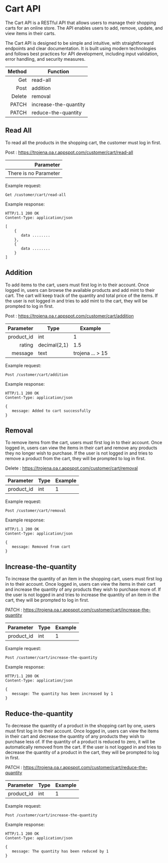 # Cart API 

The Cart API is a RESTful API that allows users to manage their shopping carts for an online store. The API enables users to add, remove, update, and view items in their carts.

The Cart API is designed to be simple and intuitive, with straightforward endpoints and clear documentation. It is built using modern technologies and follows best practices for API development, including input validation, error handling, and security measures.

| Method | Function              |
|-------:|-----------------------|
|    Get | read-all              |
|   Post | addition              |
| Delete | removal               |
|  PATCH | increase-the-quantity |
|  PATCH | reduce-the-quantity   |

## Read All

To read all the products in the shopping cart, the customer must log in first.

Post :  https://trojena.oa.r.appspot.com/customer/cart/read-all

|              Parameter | 
|-----------------------:|
|  There is no Parameter |


Example request:
```
Get /customer/cart/read-all
```
Example response:

```
HTTP/1.1 200 OK
Content-Type: application/json

[
    {
       data ........
    },
    {
       data ........
    }
]
```


## Addition

To add items to the cart, users must first log in to their account. Once logged in, users can browse the available products and add mint to their cart. The cart will keep track of the quantity and total price of the items. If the user is not logged in and tries to add mint to the cart, they will be prompted to log in first.

Post :  https://trojena.oa.r.appspot.com/customer/cart/addition

|   Parameter | Type                  | Example         |
|------------:|-----------------------|-----------------|
|  product_id | int              | 1               |
| rating | decimal(2,1)   | 1.5             |
|  message | text   | trojena ... > 15 |

Example request:
```
Post /customer/cart/addition
```
Example response:

```
HTTP/1.1 200 OK
Content-Type: application/json

{
   message: Added to cart successfully
}
```

## Removal

To remove items from the cart, users must first log in to their account. Once logged in, users can view the items in their cart and remove any products they no longer wish to purchase. If the user is not logged in and tries to remove a product from the cart, they will be prompted to log in first.

Delete :  https://trojena.oa.r.appspot.com/customer/cart/removal

|   Parameter | Type                  | Example |
|------------:|-----------------------|---------|
|  product_id | int              | 1       |

Example request:
```
Post /customer/cart/removal
```
Example response:

```
HTTP/1.1 200 OK
Content-Type: application/json

{
   message: Removed from cart
}
```

## Increase-the-quantity

To increase the quantity of an item in the shopping cart, users must first log in to their account. Once logged in, users can view the items in their cart and increase the quantity of any products they wish to purchase more of. If the user is not logged in and tries to increase the quantity of an item in the cart, they will be prompted to log in first.

PATCH :  https://trojena.oa.r.appspot.com/customer/cart/increase-the-quantity

|   Parameter | Type                   | Example |
|------------:|------------------------|---------|
|  product_id | int               | 1       |

Example request:
```
Post /customer/cart/increase-the-quantity
```
Example response:

```
HTTP/1.1 200 OK
Content-Type: application/json

{
   message: The quantity has been increased by 1
}
```

## Reduce-the-quantity
To decrease the quantity of a product in the shopping cart by one, users must first log in to their account. Once logged in, users can view the items in their cart and decrease the quantity of any products they wish to purchase less of. If the quantity of a product is reduced to zero, it will be automatically removed from the cart. If the user is not logged in and tries to decrease the quantity of a product in the cart, they will be prompted to log in first.

PATCH :  https://trojena.oa.r.appspot.com/customer/cart/reduce-the-quantity

|   Parameter | Type             | Example |
|------------:|------------------|---------|
|  product_id | int              | 1       |

Example request:
```
Post /customer/cart/increase-the-quantity
```
Example response:

```
HTTP/1.1 200 OK
Content-Type: application/json

{
   message: The quantity has been reduced by 1
}
```